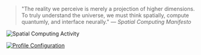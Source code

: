 > "The reality we perceive is merely a projection of higher dimensions. To truly understand the universe, we must think spatially, compute quantumly, and interface neurally."
> — *Spatial Computing Manifesto*

![Spatial Computing Activity](https://github-readme-stats.vercel.app/api/wakatime?username=sm467d&theme=radical&bg_color=0A0A0A&title_color=00D4FF&icon_color=8B5CF6&text_color=ffffff&border_color=39FF14)

[![Profile Configuration](https://img.shields.io/badge/Profile-Configuration-00D4FF?style=flat&logo=data:image/svg+xml;base64,PHN2ZyB3aWR0aD0iMjQiIGhlaWdodD0iMjQiIHZpZXdCb3g9IjAgMCAyNCAyNCIgZmlsbD0ibm9uZSIgeG1sbnM9Imh0dHA6Ly93d3cudzMub3JnLzIwMDAvc3ZnIj4KPHBhdGggZD0iTTEyIDJMMTMuMDkgOC4yNkwyMCA5TDEzLjA5IDE1Ljc0TDEyIDIyTDEwLjkxIDE1Ljc0TDQgOUwxMC45MSA4LjI2TDEyIDJaIiBmaWxsPSJ3aGl0ZSIvPgo8L3N2Zz4K&logoColor=white)](./spatial-config.json)
